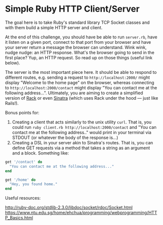 # Simple Ruby HTTP Client/Server

The goal here is to take Ruby's standard library TCP Socket classes and with them build a simple HTTP server and client.

At the end of this challenge, you should have be able to run `server.rb`, have it listen on a given port, connect to that port from your browser and have your server return a message the browser can understand. Wink wink, nudge nudge: an HTTP response. What's the browser going to send in the first place? Yup, an HTTP request. So read up on those things (useful link below).

The server is the most important piece here. It should be able to respond to different routes, e.g. sending a request to `http://localhost:2000/` might display "Welcome to the home page" on the browser, whereas connecting to `http://localhost:2000/contact` might display "You can contact me at the following address...". Ultimately, you are aiming to create a simplified version of [Rack](https://rack.github.io/) or even [Sinatra](http://www.sinatrarb.com/) (which uses Rack under the hood — just like Rails!).

Bonus points for:

1. Creating a client that acts similarly to the unix utility `curl`. That is, you could run `ruby client.rb http://localhost:2000/contact` and "You can contact me at the following address.." would print in your terminal via STDOUT (or whatever the body of the response is...)
2. Creating a DSL in your server akin to Sinatra's routes. That is, you can define GET requests via a method that takes a string as an argument and a block. Something like:
```ruby
get '/contact' do
  "You can contact me at the following address..." 
end

get '/home' do
  "Hey, you found home." 
end
```

Useful resources:

http://ruby-doc.org/stdlib-2.3.0/libdoc/socket/rdoc/Socket.html
https://www.ntu.edu.sg/home/ehchua/programming/webprogramming/HTTP_Basics.html
